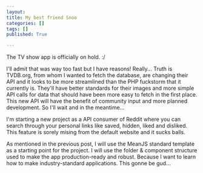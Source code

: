 ```yaml
---
layout: 
title: My best friend Snoo
categories: []
tags: []
published: True

---
```


The TV show app is officially on hold. :/

I'll admit that was way too fast but I have reasons! Really...
Truth is TVDB.org, from whom I wanted to fetch the database, are changing their API and it looks to be more streamlined than the PHP fuckstorm that it currently is. They'll have better standards for their images and more simple API calls for data that should have been more easy to fetch in the first place. This new API will have the benefit of community input and more planned development. So I'll wait and in the meantime...

I'm starting a new project as a API consumer of Reddit where you can search through your personal links like saved, hidden, liked and disliked. This feature is sorely mising from the default website and it sucks balls.

As mentioned in the previous post, I will use the MeanJS standard template as a starting point for the project. I will use the folder & component structure used to make the app production-ready and robust. Because I want to learn how to make industry-standard applications. This gonne be gud...